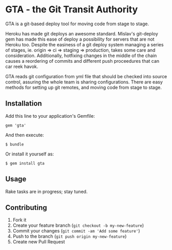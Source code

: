 # GTA - the Git Transit Authority

GTA is a git-based deploy tool for moving code from stage to stage.

Heroku has made git deploys an awesome standard. Mislav's git-deploy gem
has made this ease of deploy a possibility for servers that are not
Heroku too. Despite the easiness of a git deploy system managing a
series of stages, ie. origin => ci => staging => production, takes some
care and consideration. Additionally, hotfixing changes in the middle of
the chain causes a reordering of commits and different push proceedures
that can car reek havok.

GTA reads git configuration from yml file that should be checked into
source control, assuring the whole team is sharing configurations. There
are easy methods for setting up git remotes, and moving code from stage
to stage. 

## Installation

Add this line to your application's Gemfile:

    gem 'gta'

And then execute:

    $ bundle

Or install it yourself as:

    $ gem install gta

## Usage

Rake tasks are in progress; stay tuned.

## Contributing

1. Fork it
2. Create your feature branch (`git checkout -b my-new-feature`)
3. Commit your changes (`git commit -am 'Add some feature'`)
4. Push to the branch (`git push origin my-new-feature`)
5. Create new Pull Request

